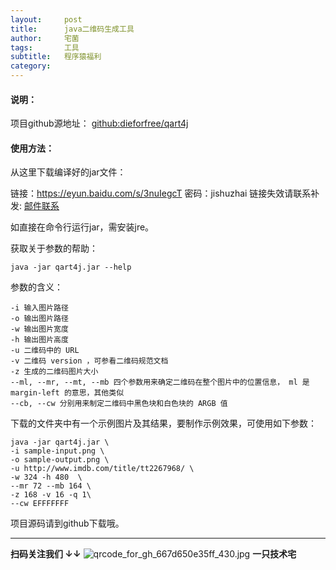 ```yaml
---
layout:     post
title:      java二维码生成工具
author:     宅菌
tags: 		工具
subtitle:  	程序猿福利
category:   
---
```

<!-- Start Writing Below in Markdown -->



#### 说明：

项目github源地址：
[github:dieforfree/qart4j](https://github.com/dieforfree/qart4j)

#### 使用方法：

从这里下载编译好的jar文件：

链接：https://eyun.baidu.com/s/3nuIegcT 密码：jishuzhai
链接失效请联系补发: [邮件联系](mailto:admin@moorstudio.cn)

如直接在命令行运行jar，需安装jre。


获取关于参数的帮助：

    java -jar qart4j.jar --help

参数的含义：

    -i 输入图片路径 
	-o 输出图片路径 
	-w 输出图片宽度 
	-h 输出图片高度 
	-u 二维码中的 URL 
	-v 二维码 version ，可参看二维码规范文档 
	-z 生成的二维码图片大小 
	--ml, --mr, --mt, --mb 四个参数用来确定二维码在整个图片中的位置信息， ml 是 margin-left 的意思，其他类似 
	--cb, --cw 分别用来制定二维码中黑色块和白色块的 ARGB 值

下载的文件夹中有一个示例图片及其结果，要制作示例效果，可使用如下参数：

    java -jar qart4j.jar \
	-i sample-input.png \
	-o sample-output.png \
	-u http://www.imdb.com/title/tt2267968/ \
	-w 324 -h 480  \
	--mr 72 --mb 164 \
	-z 168 -v 16 -q 1\
	--cw EFFFFFFF


项目源码请到github下载哦。





------------

**扫码关注我们 ↓↓**
![qrcode_for_gh_667d650e35ff_430.jpg](https://ooo.0o0.ooo/2016/09/21/57e23b7e19dcd.jpg)
**一只技术宅**

